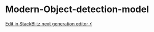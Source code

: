 # Modern-Object-detection-model

[Edit in StackBlitz next generation editor ⚡️](https://stackblitz.com/~/github.com/rv-raghav/Modern-Object-detection-model)